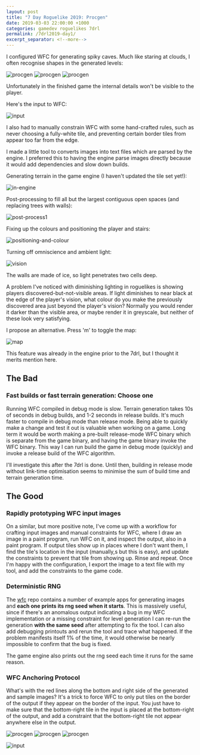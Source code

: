```yaml
---
layout: post
title: "7 Day Roguelike 2019: Procgen"
date: 2019-03-03 22:00:00 +1000
categories: gamedev roguelikes 7drl
permalink: /7drl2019-day1/
excerpt_separator: <!--more-->
---
```


I configured WFC for generating spiky caves.
Much like staring at clouds, I often recognise shapes in the generated levels:

![procgen](/images/7drl2019-day1/1.png)
![procgen](/images/7drl2019-day1/2.png)
![procgen](/images/7drl2019-day1/3.png)

<!--more-->

Unfortunately in the finished game the internal details won't be visible to the
player.

Here's the input to WFC:

![input](/images/7drl2019-day1/input.png)

I also had to manually constrain WFC with some hand-crafted rules, such as
never choosing a fully-white tile, and preventing certain border tiles from
appear too far from the edge.

I made a little tool to converts images into text files which are parsed
by the engine. I preferred this to having the engine parse images directly
because it would add dependencies and slow down builds.

Generating terrain in the game engine (I haven't updated the tile set yet!):

![in-engine](/images/7drl2019-day1/in-engine.png)

Post-processing to fill all but the largest contiguous open spaces (and replacing trees with walls):

![post-process1](/images/7drl2019-day1/post-process1.png)

Fixing up the colours and positioning the player and stairs:

![positioning-and-colour](/images/7drl2019-day1/positioning-and-colour.png)

Turning off omniscience and ambient light:

![vision](/images/7drl2019-day1/vision.png)

The walls are made of ice, so light penetrates two cells deep.

A problem I've noticed with diminishing lighting in roguelikes is showing players
discovered-but-not-visible areas. If light diminishes to near black at the edge
of the player's vision, what colour do you make the previously discovered area
just beyond the player's vision? Normally you would render it darker than the
visible area, or maybe render it in greyscale, but neither of these look very
satisfying.

I propose an alternative. Press 'm' to toggle the map:

![map](/images/7drl2019-day1/map.png)

This feature was already in the engine prior to the 7drl, but I thought it merits mention here.

## The Bad

### Fast builds or fast terrain generation: Choose one

Running WFC compiled in debug mode is slow. Terrain generation takes 10s of
seconds in debug builds, and 1-2 seconds in release builds. It's much faster
to compile in debug mode than release mode. Being able to quickly make a change
and test it out is valuable when working on a game. Long term it would be worth
making a pre-built release-mode WFC binary which is separate from the game binary,
and having the game binary invoke the WFC binary. This way I can run build the
game in debug mode (quickly) and invoke a release build of the WFC algorithm.

I'll investigate this after the 7drl is done. Until then, building in release mode
without link-time optimisation seems to minimise the sum of build time and
terrain generation time.

## The Good

### Rapidly prototyping WFC input images

On a similar, but more positive note, I've come up with a workflow for crafting
input images and manual constraints for WFC, where I draw an image in a paint program,
run WFC on it, and inspect the output, also in a paint program. If output tiles
show up in places where I don't want them, I find the tile's location in the input
(manually,s but this is easy), and update the constraints to prevent that tile
from showing up. Rinse and repeat.
Once I'm happy with the configuration, I export the image to a text file with my
tool, and add the constraints to the game code.

### Deterministic RNG

The [wfc](https://github.com/stevebob/wfc) repo contains a number of example apps
for generating images and **each one prints its rng seed when it starts**.
This is massively useful, since if there's an anomalous output indicating a bug in
my WFC implementation or a missing constraint for level generation I can re-run
the generation **with the same seed** after attempting to fix the tool.
I can also add debugging printouts and rerun the tool and trace what happened.
If the problem manifests itself
1% of the time, it would otherwise be nearly impossible to confirm that the bug is
fixed.

The game engine also prints out the rng seed each time it runs for the same reason.

### WFC Anchoring Protocol

What's with the red lines along the bottom and right side of the generated and sample
images? It's a trick to force WFC to only put tiles on the border of the output
if they appear on the border of the input. You just have to make sure that the bottom-right
tile in the input is placed at the bottom-right of the output, and add a constraint
that the bottom-right tile not appear anywhere else in the output.

![procgen](/images/7drl2019-day1/1.png)
![procgen](/images/7drl2019-day1/2.png)
![procgen](/images/7drl2019-day1/3.png)

![input](/images/7drl2019-day1/input.png)

